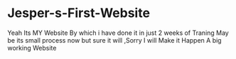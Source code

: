 # Jesper-s-First-Website
Yeah Its MY Website By which i have done it in just 2 weeks of Traning May be its small process now but sure it will ,Sorry I will Make it Happen A big working Website
